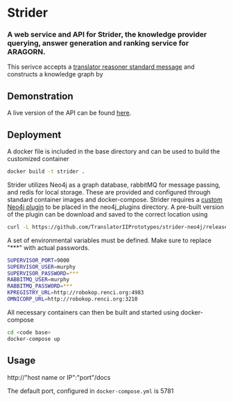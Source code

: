 
# Strider
### A web service and API for Strider, the knowledge provider querying, answer generation and ranking service for ARAGORN.

This serivce accepts a [translator reasoner standard message](https://github.com/NCATS-Tangerine/NCATS-ReasonerStdAPI) and constructs a knowledge graph by 

## Demonstration

A live version of the API can be found [here](http://robokop.renci.org:5781/docs).

## Deployment

A docker file is included in the base directory and can be used to build the customized container

```bash
docker build -t strider .
```

Strider utilizes Neo4j as a graph database, rabbitMQ for message passing, and redis for local storage. These are provided and configured through standard container images and docker-compose. Strider requires a [custom Neo4j plugin](https://github.com/TranslatorIIPrototypes/strider-neo4j) to be placed in the neo4j_plugins directory. A pre-built version of the plugin can be download and saved to the correct location using

```bash
curl -L https://github.com/TranslatorIIPrototypes/strider-neo4j/releases/download/v1.0.0/strider-1.0.0.jar -o neo4j_plugins/strider-1.0.0.jar
```

A set of environmental variables must be defined. Make sure to replace "***" with actual passwords.

```bash
SUPERVISOR_PORT=9000
SUPERVISOR_USER=murphy
SUPERVISOR_PASSWORD=***
RABBITMQ_USER=murphy
RABBITMQ_PASSWORD=***
KPREGISTRY_URL=http://robokop.renci.org:4983
OMNICORP_URL=http://robokop.renci.org:3210
```

All necessary containers can then be built and started using docker-compose

```bash
cd <code base>
docker-compose up
```

## Usage

http://"host name or IP":"port"/docs

The default port, configured in `docker-compose.yml` is 5781